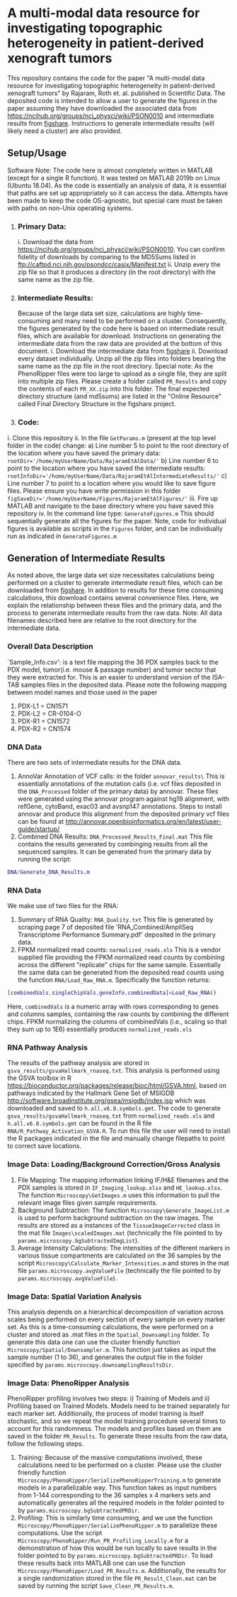 # A multi-modal data resource for investigating topographic heterogeneity in patient-derived xenograft tumors

This repository contains the code for the paper "A multi-modal data resource for investigating topographic heterogeneity in patient-derived xenograft tumors" by Rajaram, Roth et. al. published in Scientific Data. The deposited code is intended to allow a user to generate the figures in the paper assuming they have downloaded the associated data from <https://ncihub.org/groups/nci_physci/wiki/PSON0010> and intermediate results from [figshare](https://figshare.com/projects/CASIX_-_A_multi-modal_data_resource_for_investigating_topographic_heterogeneity_in_patient-derived_xenograft_tumors/69791). Instructions to generate intermediate results (will likely need a cluster) are also provided.

## Setup/Usage 

Software Note: The code here is almost completely written in MATLAB (except for a single R function). It was tested on MATLAB 2019b on Linux (Ubuntu 18.04). As the code is essentially an analysis of data, it is essential that paths are set up appropriately so it can access the data. Attempts have been made to keep the code OS-agnostic, but special care must be taken with paths on non-Unix operating systems.

1. ### Primary Data: 
      i. Download the data from <https://ncihub.org/groups/nci_physci/wiki/PSON0010>. You can confirm fidelity of downloads by comparing to the MD5Sums listed in <ftp://caftpd.nci.nih.gov/psondcc/casix/Manifest.txt>
      ii. Unzip every the zip file so that it produces a directory (in the root directory) with the same name as the zip file. 

2. ### Intermediate Results: 

     Because of the large data set size, calculations are highly time-consuming and many need to be performed on a cluster. Consequently, the figures generated by the code here is based on intermediate result files, which are available for download. Instructions on generating the intermediate data from the raw data are provided at the bottom of this document.
     i. Download the intermediate data from [figshare](https://figshare.com/projects/CASIX_-_A_multi-modal_data_resource_for_investigating_topographic_heterogeneity_in_patient-derived_xenograft_tumors/69791)
     ii. Download every dataset individually. Unzip all the zip files into folders bearing the same name as the zip file in the root directory. Special note: As the PhenoRipper files were too large to upload as a single file, they are split into multiple zip files. Please create a folder called `PR_Results` and copy the contents of each `PR_XX.zip` into this folder. The final expected directory structure (and md5sums) are listed in the "Online Resource" called Final Directory Structure in the figshare project.

3. ### Code: 
  i. Clone this repository 
  ii. In the file `GetParams.m` (present at the top level folder in the code) change: 
    a) Line number 5 to point to the root directory of the location where you have saved the primary data:
    ```
    rootDir='/home/myUserName/Data/RajaramEtAlData/'
    ```
    b) Line number 6 to point to the location where you have saved the intermediate results:
    ```
    rootInfoDir='/home/myUserName/Data/RajaramEtAlIntermediateResults/'
    ```
    c) Line number 7 to point to a location where you would like to save figure files. Please ensure you have write permission in this folder
    ```
    figSaveDir='/home/myUserName/Figures/RajaramEtAlFigures/'
    ```
    iii. Fire up MATLAB and navigate to the base directory where you have saved this repository
    iv. In the command line type:
    ```
    GenerateFigures.m
    ```
This should sequentially generate all the figures for the paper. Note, code for individual figures is available as scripts in the `Figures` folder, and can be individually run as indicated in `GenerateFigures.m`
  		
## Generation of Intermediate Results
As noted above, the large data set size necessitates calculations being performed on a cluster to generate intermediate result files, which can be downloaded from [figshare](https://figshare.com/projects/CASIX_-_A_multi-modal_data_resource_for_investigating_topographic_heterogeneity_in_patient-derived_xenograft_tumors/69791). In addition to results for these time consuming calculations, this download contains several convenience files. Here, we explain the relationship between these files and the primary data, and the process to generate intermediate results from the raw data. Note: All data filenames described here are relative to the root directory for the intermediate data.

### Overall Data Description
`Sample_Info.csv': is a text file mapping the 36 PDX samples back to the PDX model, tumor(i.e. mouse & passage number) and tumor sector that they were extracted for. This is an easier to understand version of the ISA-TAB samples files in the deposited data. Please note the following mapping between model names and those used in the paper
  1) PDX-L1 = CN1571 
  2) PDX-L2 = CR-0104-O
  3) PDX-R1 = CN1572
  4) PDX-R2 = CN1574


### DNA Data
There are two sets of intermediate results for the DNA data.
   1) AnnoVar Annotation of VCF calls: in the folder `annovar_results\`
   This is essentially annotations of the mutation calls (i.e. vcf files deposited in the `DNA_Processed` folder of the primary data) by annovar. These files were generated using the annovar program against hg19 alignment, with refGene, cytoBand, exac03 and avsnp147 annotations. Steps to install annovar and produce this alignment from the deposited primary vcf files can be found at <http://annovar.openbioinformatics.org/en/latest/user-guide/startup/> 
   2) Combined DNA Results: `DNA_Processed_Results_Final.mat`
   This file contains the results generated by combinging results from all the sequenced samples. It can be generated from the primary data by running the script:
   ```matlab
   DNA/Generate_DNA_Results.m
   ```

### RNA Data
We make use of two files for the RNA:
  1) Summary of RNA Quality: `RNA_Quality.txt`
  This file is generated by scraping page 7 of deposited file 'RNA_Combined/AmpliSeq Transcriptome Performance Summary.pdf' deposited in the primary data.
  2) FPKM normalized read counts: `normalized_reads.xls`
  This is a vendor supplied file providing the FPKM normalized read counts by combining across the different "replicate" chips for the same sample. Essentially the same data can be generated from the deposited read counts using the function `RNA/Load_Raw_RNA.m`. Specifically the function returns:
  ```matlab
  [combinedVals,singleChipVals,geneInfo,combinedData]=Load_Raw_RNA()
  ```
  Here, `combinedVals` is a numeric array with rows corresponding to genes and columns samples, containing the raw counts by combining the different chips. FPKM normalizing the columns of combinedVals (i.e., scaling so that they sum up to 1E6) essentially produces `normalized_reads.xls`

### RNA Pathway Analysis
The results of the pathway analysis are stored in `gsva_results/gsvaHallmark_rnaseq.txt`. This analysis is performed using the GSVA toolbox in R <https://bioconductor.org/packages/release/bioc/html/GSVA.html>, based on pathways indicated by the Hallmark Gene Set of MSIGDB <http://software.broadinstitute.org/gsea/msigdb/index.jsp> which was downloaded and saved to `h.all.v6.0.symbols.gmt`. The code to generate `gsva_results/gsvaHallmark_rnaseq.txt` from `normalized_reads.xls` and `h.all.v6.0.symbols.gmt` can be found in the R file 
`RNA/R_Pathway_Activation_GSVA.R`. To run this file the user will need to install the R packages indicated in the file and manually change filepaths to point to correct save locations.

### Image Data: Loading/Background Correction/Gross Analysis
   1) File Mapping: The mapping information linking IF/H&E filenames and the PDX samples is stored in `IF_Imaging_lookup.xlsx` and `HE_lookup.xlsx`. The function `Microscopy\GetImages.m` uses this information to pull the relevant image files given sample requirements.
   2) Background Subtraction: The function `Microscopy\Generate_ImageList.m` is used to perform background subtraction on the raw images. The results are stored as a instances of the `TissueImageCorrected` class in the mat file `Images\scaledImages.mat` (technically the file pointed to by `params.microscopy.bgSubtractedImgList`).
   3) Average Intensity Calculations: The intensities of the different markers in various tissue compartments are calculated on the 36 samples by the script `Microscopy\Calculate_Marker_Intensities.m` and stores in the mat file `params.microscopy.avgValueFile` (technically the file pointed to by `params.microscopy.avgValueFile`).


### Image Data: Spatial Variation Analysis
This analysis depends on a hierarchical decomposition of variation across scales being performed on every section of every sample on every marker set. As this is a time-consuming calculations, the were performed on a cluster and stored as .mat files in the `Spatial_Downsampling` folder. To generate this data one can use the cluster friendly function `Microscopy/Spatial/Downsampler.m`. This function just takes as input the sample number (1 to 36), and generates the output file in the folder specified by `params.microscopy.downsamplingResultsDir`. 


### Image Data: PhenoRipper Analysis
PhenoRipper profiling involves two steps: i) Training of Models and ii) Profiling based on Trained Models. Models need to be trained separately for each marker set. Additionally, the process of model training is itself stochastic, and so we repeat the model training procedure several times to account for this randomness. The models and profiles based on them are saved in the folder `PR_Results`. To generate these results from the raw data, follow the following steps.
 1) Training: Because of the massive computations involved, these calculations need to be performed on a cluster. Please use the cluster friendly function `Microscopy/PhenoRipper/SerializePhenoRipperTraining.m` to generate models in a parallelizable way. This function takes as input numbers from 1-144 corresponding to the 36 samples x 4 markers sets and automatically generates all the required models in the folder pointed to by `params.microscopy.bgSubtractedPRDir`.
 2) Profiling: This is similarly time consuming, and we use the function `Microscopy/PhenoRipper/SerializePhenoRipper.m` to parallelize these computations. Use the  script `Microscopy/PhenoRipper/Run_PR_Profiling_Locally.m` for a demonstration of how this would be run locally to save results in the folder pointed to by `params.microscopy.bgSubtractedPRDir`. To load these results back into MATLAB one can use the function `Microscopy/PhenoRipper/Load_PR_Results.m`. Additionally, the results for a single randomization stored in the file `PR_Result_Clean.mat` can be saved by running the script `Save_Clean_PR_Results.m`.
